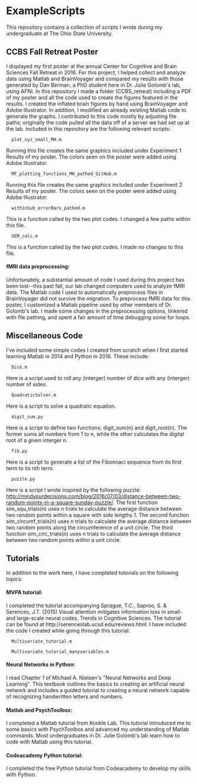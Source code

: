 # ExampleScripts
This repository contains a collection of scripts I wrote during my undergraduate at The Ohio State University.

<h2>CCBS Fall Retreat Poster </h2>
I displayed my first poster at the annual Center for Cognitive and Brain Sciences Fall Retreat in 2016. For this project, I helped collect and analyze data using Matlab and BrainVoyager and compared my results with those generated by Dan Berman, a PhD student here in Dr. Julie Golomb's lab, using AFNI. In this repository I made a folder (CCBS_retreat) including a PDF of my poster and all the code used to create the figures featured in the results. I created the inflated brain figures by hand using BrainVoyager and Adobe Illustrator. In addition, I modified an already existing Matlab code to generate the graphs. I contributed to this code mostly by adjusting file paths; originally the code pulled all the data off of a server we had set up at the lab. Included in this repository are the following relevant scripts:

      plot_xyz_small_MH.m
   Running this file creates the same graphics included under Experiment 1 Results of my poster. The colors seen on the poster were added using Adobe Illustrator. 
      
      MF_plotting_functions_MH_pathed_GitHub.m
   Running this file creates the same graphics included under Experiment 2 Results of my poster. The colors seen on the poster were added using Adobe Illustrator. 

      withinSub_errorBars_pathed.m
   This is a function called by the two plot codes. I changed a few paths within this file. 

      SEM_calc.m
   This is a function called by the two plot codes. I made <em>no</em> changes to this file. 

   <h4>fMRI data preprocessing:</h4>
Unfortunately, a substantial amount of code I used during this project has been lost--this past fall, our lab changed computers used to analyze fMRI data. The Matlab code I used to automatically preprocess files in BrainVoyager did not survive the migration. To preprocess fMRI data for this poster, I customized a Matlab pipeline used by other members of Dr. Golomb's lab. I made some changes in the preprocessing options, tinkered with file pathing, and spent a fair amount of time debugging some for loops. 

<h2>Miscellaneous Code</h2> 
I've included some simple codes I created from scratch when I first started learning Matlab in 2014 and Python in 2016. These include: 

      Dice.m
   Here is a script used to roll any (interger) number of dice with any (interger) number of sides. 

      QuadraticSolver.m
   Here is a script to solve a quadratic equation. 

      digit_sum.py
   Here is a script to define two functions: digit_sum(n) and digit_root(n). The former sums all numbers from 1 to n, while the other calculates the digital root of a given interger n. 

      fib.py
   Here is a script to generate a list of the Fibonnaci sequence from its first term to its nth term. 

      puzzle.py
   Here is a script I wrote inspired by the following puzzle: http://mindyourdecisions.com/blog/2016/07/03/distance-between-two-random-points-in-a-square-sunday-puzzle/. The first function sim_squ_trials(n) uses n trials to calculate the average distance between two random points within a square with side lengths 1. The second function sim_circumf_trials(n) uses n trials to calculate the average distance between two random points along the circumference of a unit circle. The third function sim_circ_trials(n) uses n trials to calculate the average distance between two random points within a unit circle. 

<h2>Tutorials </h2>
In addition to the work here, I have completed tutorials on the following topics:
   
   <h4>MVPA tutorial: </h4>
   I completed the tutorial accompanying Sprague, T.C., Saproo, S. & Serences, J.T. (2015) Visual attention mitigates information loss in small- and large-scale neural codes. Trends in Cognitive Sciences. The tutorial can be found at http://serenceslab.ucsd.edu/reviews.html. I have included the code I created while going through this tutorial:
      
      Multivariate_tutorial.m
      
      Multivariate_tutorial_manyvariables.m
   
   <h4>Neural Networks in Python: </h4>
   I read Chapter 1 of Michael A. Nielsen's "Neural Networks and Deep Learning". This textbook outlines the basics to creating an artificial neural network and includes a guided tutorial to creating a neural network capable of recognizing handwritten letters and numbers. 
   
   <h4>Matlab and PsychToolbox: </h4>
   I completed a Matlab tutorial from Konkle Lab. This tutorial introduced me to some basics with PsychToolbox and advanced my understanding of Matlab commands. Most undergraduates in Dr. Julie Golomb's lab learn how to code with Matlab using this tutorial. 
   
   <h4>Codeacademy Python tutorial: </h4>
   I completed the free Python tutorial from Codeacademy to develop my skills with Python.  
